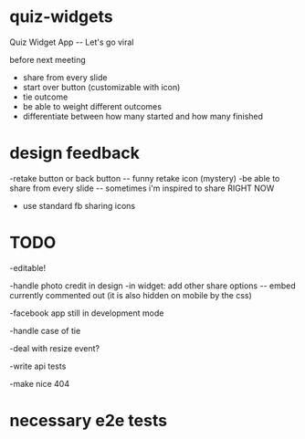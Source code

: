 quiz-widgets
============

Quiz Widget App -- Let's go viral

before next meeting
- share from every slide
- start over button (customizable with icon)
- tie outcome
- be able to weight different outcomes
- differentiate between how many started and how many finished

design feedback
===

-retake button or back button -- funny retake icon (mystery)
-be able to share from every slide -- sometimes i'm inspired to share RIGHT NOW
- use standard fb sharing icons

TODO
====

-editable!

-handle photo credit in design
-in widget:
	add other share options -- embed currently commented out (it is also hidden on mobile by the css)



-facebook app still in development mode

-handle case of tie

-deal with resize event?

-write api tests

-make nice 404

necessary e2e tests
===

